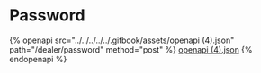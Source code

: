 # Password

{% openapi src="../../../../../.gitbook/assets/openapi (4).json" path="/dealer/password" method="post" %}
[openapi (4).json](<../../../../../.gitbook/assets/openapi (4).json>)
{% endopenapi %}
